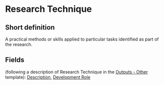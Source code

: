 # Research Technique
## Short definition
A practical methods or skills applied to particular tasks identified as part of the research.
## Fields
(following a description of Research Technique in the [Outputs - Other](../Templates/Outputs%20-%20Other.md) template):
[Description](../Object-Fields/Research%20Technique/Description.md),
[Development Role](../Object-Fields/Research%20Technique/Development%20Role.md)
